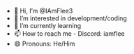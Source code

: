 - 👋 Hi, I’m @IAmFlee3
- 👀 I’m interested in development/coding
- 🌱 I’m currently learning
- 📫 How to reach me - Discord: iamflee
- 😄 Pronouns: He/Him


<!---
IAmFlee3/IAmFlee3 is a ✨ special ✨ repository because its `README.md` (this file) appears on your GitHub profile.
You can click the Preview link to take a look at your changes.
--->
